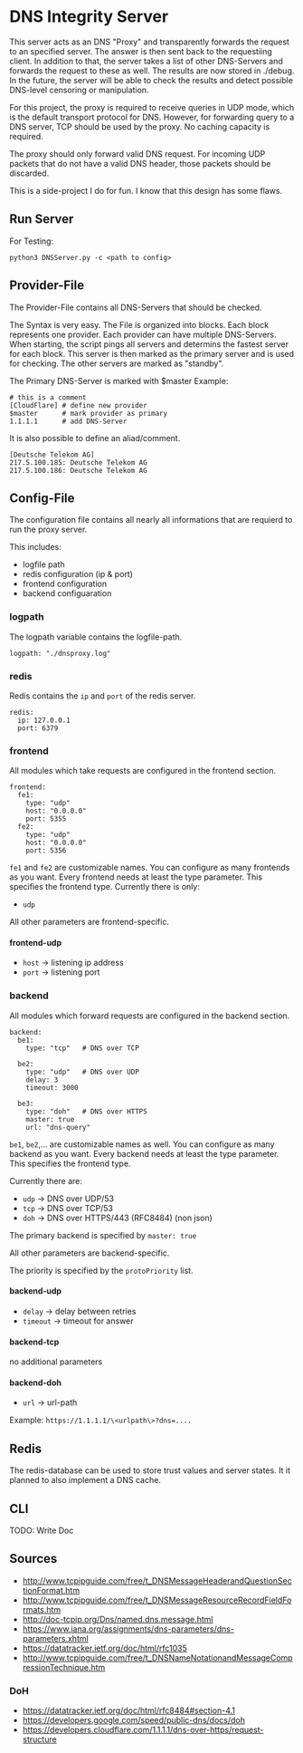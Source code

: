 # DNS Integrity Server 

This server acts as an DNS "Proxy" and transparently forwards the request to an specified server. The answer is then sent back to the requestiing client.
In addition to that, the server takes a list of other DNS-Servers and forwards the request to these as well. The results are now stored in ./debug.
In the future, the server will be able to check the results and detect possible DNS-level censoring or manipulation.

For this project, the proxy is required to receive queries in UDP mode, which is the default transport protocol for DNS. However, for forwarding query to a DNS server, TCP should be used by the proxy.  No caching capacity is required.  

The proxy should only forward valid DNS request. For incoming UDP packets that do not have a valid DNS header, those packets should be discarded.

This is a side-project I do for fun. I know that this design has some flaws.

## Run Server
For Testing:

    python3 DNSServer.py -c <path to config>


## Provider-File
The Provider-File contains all DNS-Servers that should be checked.

The Syntax is very easy. The File is organized into blocks.
Each block represents one provider. Each provider can have multiple DNS-Servers.
When starting, the script pings all servers and determins the fastest server for each block. This server is then marked as the primary server and is used for checking. The other servers are marked as "standby".

The Primary DNS-Server is marked with $master
Example:

    # this is a comment
    [CloudFlare] # define new provider
    $master      # mark provider as primary
    1.1.1.1      # add DNS-Server

It is also possible to define an aliad/comment.

    [Deutsche Telekom AG]
    217.5.100.185: Deutsche Telekom AG
    217.5.100.186: Deutsche Telekom AG

## Config-File
The configuration file contains all nearly all informations that are requierd to run the proxy server.

This includes:
* logfile path
* redis configuration (ip & port)
* frontend configuration
* backend configuaration

### logpath
The logpath variable contains the logfile-path.

    logpath: "./dnsproxy.log"

### redis
Redis contains the `ip` and `port` of the redis server.

    redis:
      ip: 127.0.0.1
      port: 6379 

### frontend
All modules which take requests are configured in the frontend section.

    frontend:
      fe1:
        type: "udp"
        host: "0.0.0.0"
        port: 5355
      fe2:
        type: "udp"
        host: "0.0.0.0"
        port: 5356

`fe1` and `fe2` are customizable names. You can configure as many frontends as you want.
Every frontend needs at least the type parameter. This specifies the frontend type.
Currently there is only:
* `udp`

All other parameters are frontend-specific.

#### **frontend-udp**
* `host` -> listening ip address
* `port` -> listening port

### backend
All modules which forward requests are configured in the backend section.

    backend:
      be1:
        type: "tcp"   # DNS over TCP

      be2:
        type: "udp"   # DNS over UDP
        delay: 3
        timeout: 3000

      be3:
        type: "doh"   # DNS over HTTPS
        master: true
        url: "dns-query"

`be1`, `be2`,... are customizable names as well. You can configure as many backend as you want.
Every backend needs at least the type parameter. This specifies the frontend type.

Currently there are:
* `udp` -> DNS over UDP/53
* `tcp` -> DNS over TCP/53
* `doh` -> DNS over HTTPS/443 (RFC8484) (non json)

The primary backend is specified by `master: true`

All other parameters are backend-specific.

The priority is specified by the `protoPriority` list.

#### **backend-udp**
* `delay` -> delay between retries
* `timeout` -> timeout for answer

#### **backend-tcp**
no additional parameters

#### **backend-doh**
* `url` -> url-path

Example: `https://1.1.1.1/\<urlpath\>?dns=....`

## Redis
The redis-database can be used to store trust values and server states. It it planned to also implement a DNS cache.

## CLI
TODO: Write Doc

## Sources
* http://www.tcpipguide.com/free/t_DNSMessageHeaderandQuestionSectionFormat.htm
* http://www.tcpipguide.com/free/t_DNSMessageResourceRecordFieldFormats.htm
* http://doc-tcpip.org/Dns/named.dns.message.html
* https://www.iana.org/assignments/dns-parameters/dns-parameters.xhtml
* https://datatracker.ietf.org/doc/html/rfc1035
* http://www.tcpipguide.com/free/t_DNSNameNotationandMessageCompressionTechnique.htm
### DoH
* https://datatracker.ietf.org/doc/html/rfc8484#section-4.1
* https://developers.google.com/speed/public-dns/docs/doh
* https://developers.cloudflare.com/1.1.1.1/dns-over-https/request-structure
